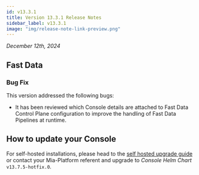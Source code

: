 ```yaml
---
id: v13.3.1
title: Version 13.3.1 Release Notes
sidebar_label: v13.3.1
image: "img/release-note-link-preview.png"
---
```


_December 12th, 2024_

## Fast Data

### Bug Fix

This version addressed the following bugs:

* It has been reviewed which Console details are attached to Fast Data Control Plane configuration to improve the handling of Fast Data Pipelines at runtime.

## How to update your Console

For self-hosted installations, please head to the [self hosted upgrade guide](/docs/13.7.5/infrastructure/self-hosted/installation-chart/how-to-upgrade) or contact your Mia-Platform referent and upgrade to _Console Helm Chart_ `v13.7.5-hotfix.0`.
